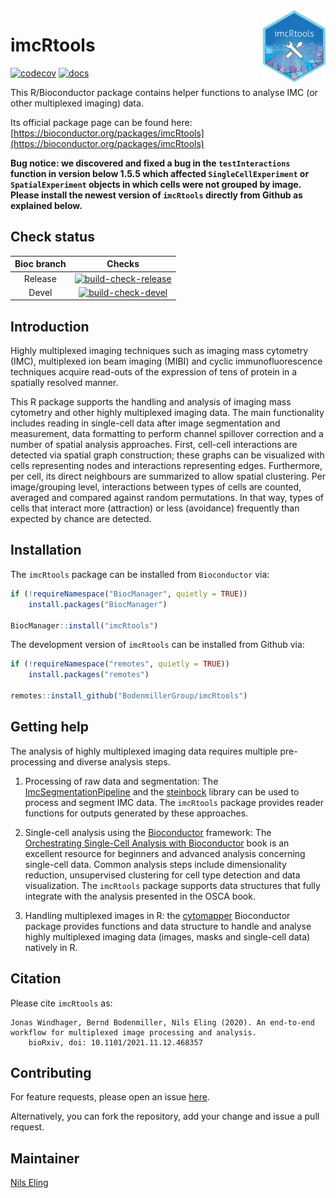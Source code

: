 <img src="vignettes/imcRtools_sticker.png" align="right" alt="" width="100" />

# imcRtools

<!-- badges: start -->
[![codecov](https://codecov.io/gh/BodenmillerGroup/imcRtools/branch/master/graph/badge.svg)](https://codecov.io/gh/BodenmillerGroup/imcRtools)
[![docs](https://github.com/BodenmillerGroup/imcRtools/actions/workflows/docs.yml/badge.svg?branch=master)](https://github.com/BodenmillerGroup/imcRtools/actions/workflows/docs.yml)
<!-- badges: end -->

This R/Bioconductor package contains helper functions to analyse IMC (or other multiplexed imaging) data.

Its official package page can be found here: [https://bioconductor.org/packages/imcRtools](https://bioconductor.org/packages/imcRtools)

**Bug notice: we discovered and fixed a bug in the `testInteractions` function in version below 1.5.5 which affected `SingleCellExperiment` or `SpatialExperiment` objects in which cells were not grouped by image. Please install the newest version of `imcRtools` directly from Github as explained below.**  

## Check status

| Bioc branch | Checks |
|:-----------:|:------:|
| Release     |[![build-check-release](https://github.com/BodenmillerGroup/imcRtools/actions/workflows/build-checks-release.yml/badge.svg?branch=devel)](https://github.com/BodenmillerGroup/imcRtools/actions/workflows/build-checks-release.yml)|
| Devel       |[![build-check-devel](https://github.com/BodenmillerGroup/imcRtools/actions/workflows/build-checks-devel.yml/badge.svg?branch=devel)](https://github.com/BodenmillerGroup/imcRtools/actions/workflows/build-checks-devel.yml)|

## Introduction

Highly multiplexed imaging techniques such as imaging mass cytometry (IMC), 
multiplexed ion beam imaging (MIBI) and cyclic immunofluorescence techniques
acquire read-outs of the expression of tens of protein in a spatially resolved
manner.

This R package supports the handling and analysis of imaging mass cytometry 
and other highly multiplexed imaging data. The main functionality includes 
reading in single-cell data after image segmentation and measurement, data 
formatting to perform channel spillover correction and a number of spatial 
analysis approaches. First, cell-cell interactions are detected via spatial 
graph construction; these graphs can be visualized with cells representing 
nodes and interactions representing edges. Furthermore, per cell, its direct 
neighbours are summarized to allow spatial clustering. Per image/grouping 
level, interactions between types of cells are counted, averaged and 
compared against random permutations. In that way, types of cells that 
interact more (attraction) or less (avoidance) frequently than expected by 
chance are detected. 

## Installation

The `imcRtools` package can be installed from `Bioconductor` via:

```r
if (!requireNamespace("BiocManager", quietly = TRUE))
    install.packages("BiocManager")

BiocManager::install("imcRtools")
```

The development version of `imcRtools` can be installed from Github via:

```r
if (!requireNamespace("remotes", quietly = TRUE))
    install.packages("remotes")

remotes::install_github("BodenmillerGroup/imcRtools")
```

## Getting help

The analysis of highly multiplexed imaging data requires multiple pre-processing
and diverse analysis steps.

1. Processing of raw data and segmentation: The 
[ImcSegmentationPipeline](https://github.com/BodenmillerGroup/ImcSegmentationPipeline) and 
the [steinbock](https://github.com/BodenmillerGroup/steinbock) 
library can be used to process and segment IMC data. The
`imcRtools` package provides reader functions for outputs generated by these 
approaches.  

2. Single-cell analysis using the [Bioconductor](https://www.bioconductor.org/) framework: The 
[Orchestrating Single-Cell Analysis with Bioconductor](https://bioconductor.org/books/release/OSCA/)
book is an excellent resource for beginners and advanced analysis concerning
single-cell data. Common analysis steps include dimensionality reduction, 
unsupervised clustering for cell type detection and data visualization.
The `imcRtools` package supports data structures that fully
integrate with the analysis presented in the OSCA book.  

3. Handling multiplexed images in R: the 
[cytomapper](https://www.bioconductor.org/packages/release/bioc/html/cytomapper.html)
Bioconductor package provides functions and data structure to handle and 
analyse highly multiplexed imaging data (images, masks and single-cell data)
natively in R.

## Citation

Please cite `imcRtools` as:

```
Jonas Windhager, Bernd Bodenmiller, Nils Eling (2020). An end-to-end workflow for multiplexed image processing and analysis. 
    bioRxiv, doi: 10.1101/2021.11.12.468357
```

## Contributing

For feature requests, please open an issue [here](https://github.com/BodenmillerGroup/imcRtools/issues).

Alternatively, you can fork the repository, add your change and issue a pull request.

## Maintainer

[Nils Eling](https://github.com/nilseling)
